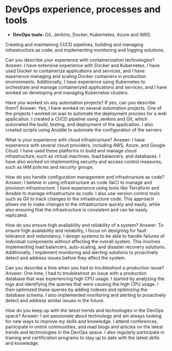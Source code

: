 # DevOps experience, processes and tools

- **DevOps tools:** Git, Jenkins, Docker, Kubernetes, Azure and AWS.

Creating and maintaining CI/CD pipelines, building and managing infrastructure as code, and implementing monitoring and logging solutions.

Can you describe your experience with containerization technologies?
Answer: I have extensive experience with Docker and Kubernetes. I have used Docker to containerize applications and services, and I have experience managing and scaling Docker containers in production environments. Additionally, I have experience using Kubernetes to orchestrate and manage containerized applications and services, and I have worked on developing and managing Kubernetes clusters.

Have you worked on any automation projects? If yes, can you describe them?
Answer: Yes, I have worked on several automation projects. One of the projects I worked on was to automate the deployment process for a web application. I created a CI/CD pipeline using Jenkins and Git, which automated the build, testing, and deployment of the application. I also created scripts using Ansible to automate the configuration of the servers.

What is your experience with cloud infrastructure?
Answer: I have experience with several cloud providers, including AWS, Azure, and Google Cloud. I have used these platforms to build and manage cloud infrastructure, such as virtual machines, load balancers, and databases. I have also worked on implementing security and access control measures, such as IAM policies and security groups.

How do you handle configuration management and infrastructure as code?
Answer: I believe in using infrastructure as code (IaC) to manage and provision infrastructure. I have experience using tools like Terraform and Ansible to manage infrastructure as code. I also use version control tools such as Git to track changes to the infrastructure code. This approach allows me to make changes to the infrastructure quickly and easily, while also ensuring that the infrastructure is consistent and can be easily replicated.

How do you ensure high availability and reliability of a system?
Answer: To ensure high availability and reliability, I focus on designing for fault tolerance and redundancy. I design systems to be able to handle failures of individual components without affecting the overall system. This involves implementing load balancers, auto-scaling, and disaster recovery solutions. Additionally, I implement monitoring and alerting solutions to proactively detect and address issues before they affect the system.

Can you describe a time when you had to troubleshoot a production issue?
Answer: One time, I had to troubleshoot an issue with a production database that was experiencing high CPU usage. I started by analyzing the logs and identifying the queries that were causing the high CPU usage. I then optimized these queries by adding indexes and optimizing the database schema. I also implemented monitoring and alerting to proactively detect and address similar issues in the future.

How do you keep up with the latest trends and technologies in the DevOps space?
Answer: I am passionate about technology and am always looking for new ways to improve my skills and knowledge. I attend conferences, participate in online communities, and read blogs and articles on the latest trends and technologies in the DevOps space. I also regularly participate in training and certification programs to stay up to date with the latest skills and knowledge.
